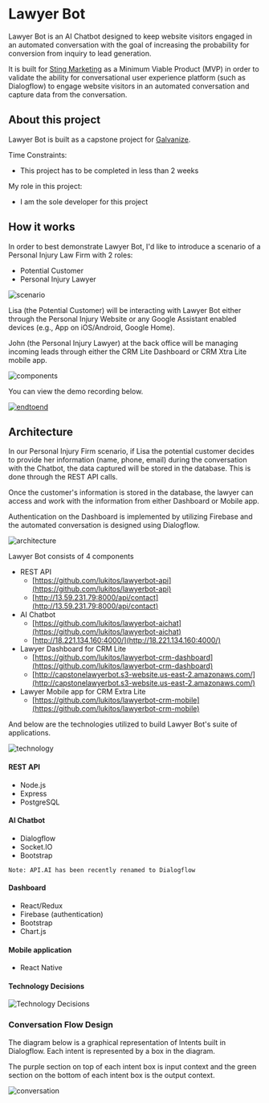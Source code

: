 # Lawyer Bot

Lawyer Bot is an AI Chatbot designed to keep website visitors engaged in an automated conversation with the goal of increasing the probability for conversion from inquiry to lead generation.

It is built for [Sting Marketing](http://sting.net) as a Minimum Viable Product (MVP) in order to validate the ability for conversational user experience platform (such as Dialogflow) to engage website visitors in an automated conversation and capture data from the conversation.

## About this project

Lawyer Bot is built as a capstone project for [Galvanize](https://www.galvanize.com/phoenix/campus).

Time Constraints:
* This project has to be completed in less than 2 weeks

My role in this project:
* I am the sole developer for this project

## How it works

In order to best demonstrate Lawyer Bot, I'd like to introduce a scenario of a Personal Injury Law Firm with 2 roles:
* Potential Customer
* Personal Injury Lawyer

![scenario](images/scenario.png)

Lisa (the Potential Customer) will be interacting with Lawyer Bot either through the Personal Injury Website or any Google Assistant enabled devices (e.g., App on iOS/Android, Google Home).

John (the Personal Injury Lawyer) at the back office will be managing incoming leads through either the CRM Lite Dashboard or CRM Xtra Lite mobile app.

![components](images/howitworks.png)

You can view the demo recording below.

[![endtoend](images/endtoend.png)](https://www.youtube.com/watch?v=azRjJF9_QYo)

## Architecture

In our Personal Injury Firm scenario, if Lisa the potential customer decides to provide her information (name, phone, email) during the conversation with the Chatbot, the data captured will be stored in the database. This is done through the REST API calls.

Once the customer's information is stored in the database, the lawyer can access and work with the information from either Dashboard or Mobile app.

Authentication on the Dashboard is implemented by utilizing Firebase and the automated conversation is designed using Dialogflow.

![architecture](images/architecture.png)

Lawyer Bot consists of 4 components
* REST API
  * [https://github.com/lukitos/lawyerbot-api](https://github.com/lukitos/lawyerbot-api)
  * [http://13.59.231.79:8000/api/contact](http://13.59.231.79:8000/api/contact)
* AI Chatbot
  * [https://github.com/lukitos/lawyerbot-aichat](https://github.com/lukitos/lawyerbot-aichat)
  * [http://18.221.134.160:4000/](http://18.221.134.160:4000/)
* Lawyer Dashboard for CRM Lite
  * [https://github.com/lukitos/lawyerbot-crm-dashboard](https://github.com/lukitos/lawyerbot-crm-dashboard)
  * [http://capstonelawyerbot.s3-website.us-east-2.amazonaws.com/](http://capstonelawyerbot.s3-website.us-east-2.amazonaws.com/)
* Lawyer Mobile app for CRM Extra Lite
  * [https://github.com/lukitos/lawyerbot-crm-mobile](https://github.com/lukitos/lawyerbot-crm-mobile)

And below are the technologies utilized to build Lawyer Bot's suite of applications.

![technology](images/technology.png)

#### REST API
* Node.js
* Express
* PostgreSQL

#### AI Chatbot
* Dialogflow
* Socket.IO
* Bootstrap

```
Note: API.AI has been recently renamed to Dialogflow
```

#### Dashboard
* React/Redux
* Firebase (authentication)
* Bootstrap
* Chart.js

#### Mobile application
* React Native

#### Technology Decisions

![Technology Decisions](images/techdecisions.png)

### Conversation Flow Design

The diagram below is a graphical representation of Intents built in Dialogflow. Each intent is represented by a box in the diagram.

The purple section on top of each intent box is input context and the green section on the bottom of each intent box is the output context.

![conversation](images/conversationflow.png)
